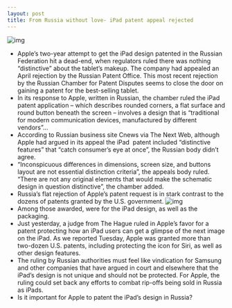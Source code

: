 ```yaml
---
layout: post
title: From Russia without love- iPad patent appeal rejected
---
```

![img](http://media.idownloadblog.com/wp-content/uploads/2012/11/ipad-patent-drawing-e1354192452904.png)
* Apple’s two-year attempt to get the iPad design patented in the Russian Federation hit a dead-end, when regulators ruled there was nothing “distinctive” about the tablet’s makeup. The company had appealed an April rejection by the Russian Patent Office. This most recent rejection by the Russian Chamber for Patent Disputes seems to close the door on gaining a patent for the best-selling tablet.
* In its response to Apple, written in Russian, the chamber ruled the iPad patent application – which describes rounded corners, a flat surface and round button beneath the screen – involves a design that is “traditional for modern communication devices, manufactured by different vendors”…
* According to Russian business site Cnews via The Next Web, although Apple had argued in its appeal the iPad  patent included “distinctive features” that “catch consumer’s eye at once”, the Russian body didn’t agree.
* “Inconspicuous differences in dimensions, screen size, and buttons layout are not essential distinction criteria”, the appeals body ruled. “There are not any original elements that would make the schematic design in question distinctive”, the chamber added.
* Russia’s flat rejection of Apple’s patent request is in stark contrast to the dozens of patents granted by the U.S. government.
![img](http://media.idownloadblog.com/wp-content/uploads/2012/10/iPad-mini-flat-finger.jpg)
* Among those awarded, were for the iPad design, as well as the packaging.
* Just yesterday, a judge from The Hague ruled in Apple’s favor for a patent protecting how an iPad users can get a glimpse of the next image on the iPad. As we reported Tuesday, Apple was granted more than two-dozen U.S. patents, including protecting the icon for Siri, as well as other design features.
* The ruling by Russian authorities must feel like vindication for Samsung and other companies that have argued in court and elsewhere that the iPad’s design is not unique and should not be protected. For Apple, the ruling could set back any efforts to combat rip-offs being sold in Russia as iPads.
* Is it important for Apple to patent the iPad’s design in Russia?


